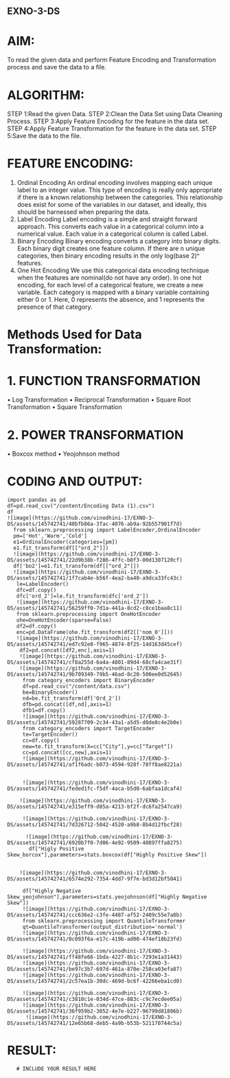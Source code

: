 ## EXNO-3-DS

# AIM:
To read the given data and perform Feature Encoding and Transformation process and save the data to a file.

# ALGORITHM:
STEP 1:Read the given Data.
STEP 2:Clean the Data Set using Data Cleaning Process.
STEP 3:Apply Feature Encoding for the feature in the data set.
STEP 4:Apply Feature Transformation for the feature in the data set.
STEP 5:Save the data to the file.

# FEATURE ENCODING:
1. Ordinal Encoding
An ordinal encoding involves mapping each unique label to an integer value. This type of encoding is really only appropriate if there is a known relationship between the categories. This relationship does exist for some of the variables in our dataset, and ideally, this should be harnessed when preparing the data.
2. Label Encoding
Label encoding is a simple and straight forward approach. This converts each value in a categorical column into a numerical value. Each value in a categorical column is called Label.
3. Binary Encoding
Binary encoding converts a category into binary digits. Each binary digit creates one feature column. If there are n unique categories, then binary encoding results in the only log(base 2)ⁿ features.
4. One Hot Encoding
We use this categorical data encoding technique when the features are nominal(do not have any order). In one hot encoding, for each level of a categorical feature, we create a new variable. Each category is mapped with a binary variable containing either 0 or 1. Here, 0 represents the absence, and 1 represents the presence of that category.

# Methods Used for Data Transformation:
  # 1. FUNCTION TRANSFORMATION
• Log Transformation
• Reciprocal Transformation
• Square Root Transformation
• Square Transformation
  # 2. POWER TRANSFORMATION
• Boxcox method
• Yeojohnson method

# CODING AND OUTPUT:
    import pandas as pd
    df=pd.read_csv("/content/Encoding Data (1).csv")
    df
    ![image](https://github.com/vinodhini-17/EXNO-3-DS/assets/145742741/40bfb86a-3fac-4076-ab9a-92b557901f7d)
      from sklearn.preprocessing import LabelEncoder,OrdinalEncoder
      pm=['Hot','Warm','Cold']
      e1=OrdinalEncoder(categories=[pm])
      e1.fit_transform(df[["ord_2"]])
      ![image](https://github.com/vinodhini-17/EXNO-3-DS/assets/145742741/22d9b38b-f286-4ffc-b8f3-00d1307120cf)
      df['bo2']=e1.fit_transform(df[["ord_2"]])
      ![image](https://github.com/vinodhini-17/EXNO-3-DS/assets/145742741/1f7cab4e-b56f-4ea2-ba40-a9dca33fc43c)
       le=LabelEncoder()
       dfc=df.copy()
       dfc['ord_2']=le.fit_transform(dfc['ord_2'])
       ![image](https://github.com/vinodhini-17/EXNO-3-DS/assets/145742741/56259ff0-7d1a-441a-8cd2-c8ce1baa8c11)
       from sklearn.preprocessing import OneHotEncoder
       ohe=OneHotEncoder(sparse=False)
       df2=df.copy()
       enc=pd.DataFrame(ohe.fit_transform(df2[['nom_0']]))
       ![image](https://github.com/vinodhini-17/EXNO-3-DS/assets/145742741/ed7c92e8-f965-4874-8f25-14d163d45cef)
        df2=pd.concat([df2,enc],axis=1)
        ![image](https://github.com/vinodhini-17/EXNO-3-DS/assets/145742741/cf8a255d-6a4a-4801-89d4-68cfa4cae31f)
        ![image](https://github.com/vinodhini-17/EXNO-3-DS/assets/145742741/9b709349-79b5-46ad-8c20-500ee0d52645)
         from category_encoders import BinaryEncoder
         df=pd.read_csv("/content/data.csv")
         be=BinaryEncoder()
         nd=be.fit_transform(df['Ord_2'])
         dfb=pd.concat([df,nd],axis=1)
         dfb1=df.copy()
         ![image](https://github.com/vinodhini-17/EXNO-3-DS/assets/145742741/59287709-2c34-43a1-a5d5-d8de8c4e2b0e)
         from category_encoders import TargetEncoder
         te=TargetEncoder()
         cc=df.copy()
         new=te.fit_transform(X=cc["City"],y=cc["Target"])
         cc=pd.concat([cc,new],axis=1)
         ![image](https://github.com/vinodhini-17/EXNO-3-DS/assets/145742741/af1f6adc-b073-4594-928f-78ff8ae8221a)

         
         ![image](https://github.com/vinodhini-17/EXNO-3-DS/assets/145742741/feded1fc-f5df-4aca-b5d0-6abfaa1dcaf4)
          
        ![image](https://github.com/vinodhini-17/EXNO-3-DS/assets/145742741/e315eff9-d85a-4213-bf2f-dc6fa2547ca9)
         
         ![image](https://github.com/vinodhini-17/EXNO-3-DS/assets/145742741/7d326712-5042-4520-a9b8-8b4d12fbcf28)
          
          ![image](https://github.com/vinodhini-17/EXNO-3-DS/assets/145742741/6920b7f0-7d06-4e92-9509-40897ffa8275)
           df["Higly Positive Skew_borcox"],parameters=stats.boxcox(df["Highly Positive Skew"])
           
          
        ![image](https://github.com/vinodhini-17/EXNO-3-DS/assets/145742741/6574e292-7354-4dd7-9f7e-bd3d12bf5041)

         df["Highly Negative Skew_yeojohnson"],parameters=stats.yeojohnson(df["Highly Negative Skew"])
         ![image](https://github.com/vinodhini-17/EXNO-3-DS/assets/145742741/ccc636e2-c3fe-4487-af52-2409c55e7a8b)
         from sklearn.preprocessing import QuantileTransformer
         qt=QuantileTransformer(output_distribution='normal')
         ![image](https://github.com/vinodhini-17/EXNO-3-DS/assets/145742741/0c093f6a-e17c-419b-ad00-474ef18b23fd)
         
         ![image](https://github.com/vinodhini-17/EXNO-3-DS/assets/145742741/ff48fe66-1bda-4227-8b1c-7293e1a31443)
         ![image](https://github.com/vinodhini-17/EXNO-3-DS/assets/145742741/be97c3b7-697d-461a-870e-258ca03efa87)
         ![image](https://github.com/vinodhini-17/EXNO-3-DS/assets/145742741/2c57ea1b-30dc-469d-bc6f-42266eba1cd0)

         ![image](https://github.com/vinodhini-17/EXNO-3-DS/assets/145742741/c3810c1e-034d-47ce-883c-c9c7ecdee05a)
         ![image](https://github.com/vinodhini-17/EXNO-3-DS/assets/145742741/36f959b2-3852-4e7e-b227-96799d81806b)
          ![image](https://github.com/vinodhini-17/EXNO-3-DS/assets/145742741/12e65b68-deb5-4a9b-b53b-521170744c5a)


# RESULT:
       # INCLUDE YOUR RESULT HERE

       
